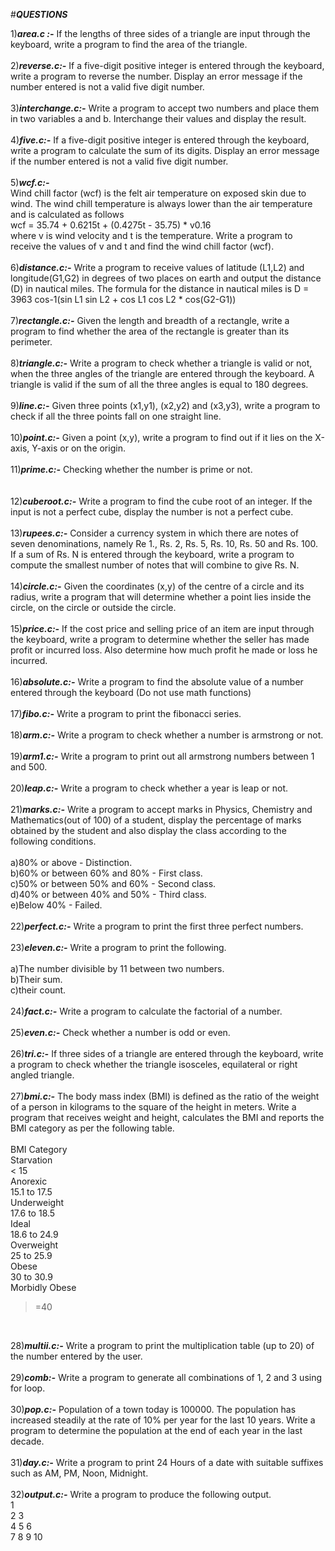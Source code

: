#***QUESTIONS***

1)***area.c :-***
           If the lengths of three sides of a triangle are input through the keyboard, write a program to find the area of the triangle.<br />
           <br />
2)***reverse.c:-***
            If a five-digit positive integer is entered through the keyboard, write a program to reverse the number. Display an error message if the number entered             is not a valid five digit number.<br />
            <br />
3)***interchange.c:-***
            Write a program to accept two numbers and place them in two variables a and b. Interchange their values and display the result.<br />
            <br />
4)***five.c:-***
            If a five-digit positive integer is entered through the keyboard, write a program to calculate the sum of its digits. Display an error message if the               number entered is not a valid five digit number.<br />
            <br />
5)***wcf.c:-***  
            Wind chill factor (wcf) is the felt air temperature on exposed skin due to wind. The wind chill temperature is always lower than the air temperature                 and is calculated as follows<br />
                         wcf = 35.74 + 0.6215t + (0.4275t - 35.75) * v0.16<br />
            where v is wind velocity and t is the temperature. Write a program to receive the values of v and t and find the wind chill factor (wcf).<br />
            <br />
6)***distance.c:-***
             Write a program to receive values of latitude (L1,L2) and longitude(G1,G2) in degrees of two places on earth and output the distance (D) in nautical                miles. The formula for the distance in nautical miles is
                       D = 3963 cos-1(sin L1 sin L2 + cos L1 cos L2 * cos(G2-G1))<br />
                       <br />
7)***rectangle.c:-***
             Given the length and breadth of a rectangle, write a program to find whether the area of the rectangle is greater than its perimeter.<br />
             <br />
8)***triangle.c:-***
              Write a program to check whether a triangle is valid or not, when the three angles of the triangle are entered through the keyboard. A triangle is                   valid if the sum of all the three angles is equal to 180 degrees.<br />
              <br />
9)***line.c:-***
             Given three points (x1,y1), (x2,y2) and (x3,y3), write a program to check if all the three points fall on one straight line.<br />
             <br />
10)***point.c:-***
             Given a point (x,y), write a program to find out if it lies on the X-axis, Y-axis or on the origin.<br />
            <br />
11)***prime.c:-***
             Checking whether the number is prime or not.<br />  
             <br />
12)***cuberoot.c:-***
             Write a program to find the cube root of an integer. If the input is not a perfect cube, display the number is not a perfect cube.<br />
             <br />
13)***rupees.c:-***
             Consider a currency system in which there are notes of seven denominations, namely Re 1., Rs. 2, Rs. 5, Rs. 10, Rs. 50 and Rs. 100. If a sum of Rs. N is entered through the keyboard, write a program to compute the smallest number of notes that will combine to give Rs. N.<br />
             <br />
14)***circle.c:-***
              Given the coordinates (x,y) of the centre of a circle and its radius, write a program that will determine whether a point lies inside the circle, on the circle or outside the circle.<br />
              <br />
15)***price.c:-***
              If the cost price and selling price of an item are input through the keyboard, write a program to determine whether the seller has made profit or incurred loss. Also determine how much profit he made or loss he incurred.<br />
              <br />
16)***absolute.c:-***
              Write a program to find the absolute value of a number entered through the keyboard (Do not use math functions)<br />
              <br />
 17)***fibo.c:-***
           Write a program to print the fibonacci series.<br />
            <br />
18)***arm.c:-***
           Write a program to check whether a number is armstrong or not.<br />
           <br />
19)***arm1.c:-***
           Write a program to print out all armstrong numbers between 1 and 500.<br />
	   <br />
20)***leap.c:-***
           Write a program to check whether a year is leap or not.<br />
           <br />
21)***marks.c:-***
           Write a program to accept marks in Physics, Chemistry and Mathematics(out of 100) of a student, display the percentage of marks obtained by the student and also display the class according to the following conditions. <br />
           <br />
 a)80% or above - Distinction.<br/>
 b)60% or between 60% and 80% - First class.<br />
 c)50% or between 50% and 60% - Second class.<br />
 d)40% or between 40% and 50% - Third class.<br />
 e)Below 40% - Failed. <br />
<br />
22)***perfect.c:-***
              Write a program to print the first three perfect numbers.<br/>
              <br />
23)***eleven.c:-***
              Write a program to print the following.<br />
              <br />
              a)The number divisible by 11 between two numbers.<br />
              b)Their sum.<br />
              c)their count.<br />
<br />
24)***fact.c:-***
           Write a program to calculate the factorial of a number.<br />
           <br />
25)***even.c:-***
           Check whether a number is odd or even.<br />
           <br />
26)***tri.c:-***
             If three sides of a triangle are entered through the keyboard, write a program to check whether the triangle isosceles, equilateral or right angled                triangle.<br />
             <br />
27)***bmi.c:-***
             The body mass index (BMI) is defined as the ratio of the weight of a person in kilograms to the square of the height in meters. Write a program that receives weight and height, calculates  the BMI and reports the BMI category as per the following table.<br />
	<br />
BMI Category<br />
Starvation<br />
< 15<br />
Anorexic<br />
15.1 to 17.5<br />
Underweight<br />
17.6 to 18.5<br />
Ideal<br />
18.6 to 24.9<br />
Overweight<br />
25 to 25.9<br />
Obese<br />
30 to 30.9<br />
Morbidly Obese<br />
>=40<br />
<br />

28)***multii.c:-***
             Write a program to print the multiplication table (up to 20) of the number entered by the user.<br />
           <br />
29)***comb:-***
             Write a program to generate all combinations of 1, 2 and 3 using for loop.<br />
	     <br />
30)***pop.c:-***
              Population of a town today is 100000. The population has increased steadily at the rate of 10% per year for the last 10 years. Write a program to determine the population at the end of each year in the last decade.<br />
	      <br />
31)***day.c:-***
              Write a program to print 24 Hours of a date with suitable suffixes such as AM, PM, Noon, Midnight.<br />
              <br />
32)***output.c:-***
              Write a program to produce the following output.<br />
			1<br />
		2		3<br />
	4		5		6<br />
7		8		9		10<br />
<br />

  
  
  
  
  
  
  
  
  
  
              
